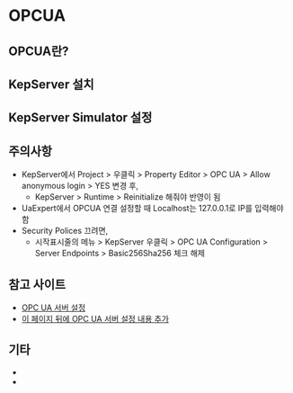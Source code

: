 # OPCUA

## OPCUA란?

## KepServer 설치

## KepServer Simulator 설정

## 주의사항

- KepServer에서 Project > 우클릭 > Property Editor > OPC UA > Allow anonymous login > YES 변경 후,
  - KepServer > Runtime > Reinitialize 해줘야 반영이 됨
- UaExpert에서 OPCUA 연결 설정할 때 Localhost는 127.0.0.1로 IP를 입력해야 함
- Security Polices 끄려면, 
  - 시작표시줄의 메뉴 > KepServer 우클릭 > OPC UA Configuration > Server Endpoints > Basic256Sha256 체크 해제


## 참고 사이트
- [OPC UA 서버 설정](https://oppr123.tistory.com/35)
- [이 페이지 뒤에 OPC UA 서버 설정 내용 추가](https://swsolution.atlassian.net/wiki/spaces/QA/pages/422510653/02.+OPCUA+Kepserver+KEPServerEX+6+Configuration)


## 기타

- 
- 